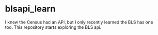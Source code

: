 # blsapi_learn
I knew the Census had an API, but I only recently learned the BLS has one too. This repository starts exploring the BLS api.
